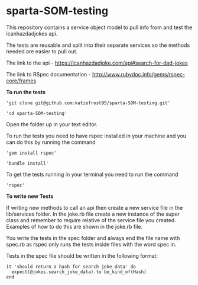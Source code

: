# sparta-SOM-testing

This repository contains a service object model to pull info from and test the icanhazdadjokes api.

The tests are reusable and split into their separate services so the methods needed are easier to pull out.

The link to the api - https://icanhazdadjoke.com/api#search-for-dad-jokes

The link to RSpec documentation - http://www.rubydoc.info/gems/rspec-core/frames


**To run the tests**

    'git clone git@github.com:katiefrost95/sparta-SOM-testing.git'

    'cd sparta-SOM-testing'

Open the folder up in your text editor.

To run the tests you need to have rspec installed in your machine and you can do this by running the command

    'gem install rspec'

    'bundle install'

To get the tests running in your terminal you need to run the command

    'rspec'

**To write new Tests**

If writing new methods to call an api then create a new service file in the lib/services folder. In the joke.rb file create a new instance of the super class and remember to require relative of the service file you created. Examples of how to do this are shown in the joke.rb file.

You write the tests in the spec folder and always end the file name with spec.rb as rspec only runs the tests inside files with the word spec in.

Tests in the spec file should be written in the following format:

    it 'should return a hash for search joke data' do
      expect(@jokes.search_joke_data).to be_kind_of(Hash)
    end
